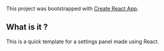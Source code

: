 This project was bootstrapped with [Create React App](https://github.com/facebook/create-react-app).


## What is it ?

This is a quick template for a settings panel made using React.
